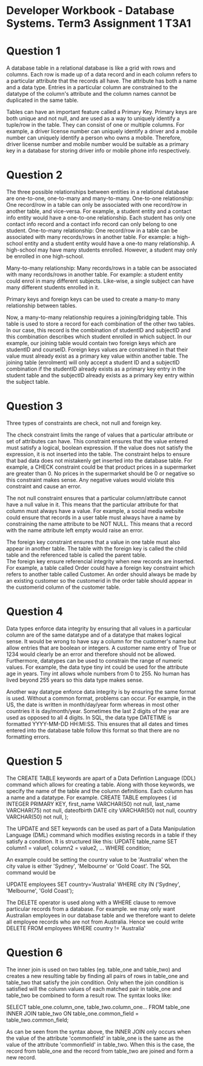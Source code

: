 # Developer Workbook - Database Systems. Term3 Assignment 1 T3A1

# Question 1

A database table in a relational database is like a grid with rows and columns. 
Each row is made up of a data record and in each column refers to a particular attribute that the records all have. The attribute has both a name and a data type.
Entries in a particular column are constrained to the datatype of the column's attribute and the column names cannot be duplicated in the same table. 

Tables can have an important feature called a Primary Key. Primary keys are both unique and not null, and are used as a way to uniquely identify a tuple/row in the table. 
They can consist of one or multiple columns. For example, a driver license number can uniquely identify a driver and a mobile number can uniquely identify a person who owns a mobile.
Therefore, driver license number and mobile number would be suitable as a primary key in a database for storing driver info or mobile phone info respectively.


# Question 2

The three possible relationships between entities in a relational database are one-to-one, one-to-many and many-to-many. 
One-to-one relationship: One record/row in a table can only be associated with one record/row in another table, and vice-versa.
For example, a student entity and a contact info entity would have a one-to-one relationship. Each student has only one contact info record and a contact info record
can only belong to one student.
One-to-many relationship: One record/row in a table can be associated with many records/rows in another table.
For example: a high-school entity and a student entity would have a one-to many relationship. A high-school may have many students enrolled. However, a student may only be enrolled in one high-school.

Many-to-many relationship: Many records/rows in a table can be associated with many records/rows in another table.
For example: a student entity could enrol in many different subjects. Like-wise, a single subject can have many different students enrolled in it.

Primary keys and foreign keys can be used to create a many-to many relationship between tables.

Now, a many-to-many relationship requires a joining/bridging table. This table is used to store a record for each combination of the other two tables.
In our case, this record is the combination of studentID and subjectID and this combination describes which student enrolled in which subject.
In our example, our joining table would contain two foreign keys which are studentID and courseID. Foreign keys values are constrained in that their value must already exist as a primary key value within another table.
The joining table (enrolment) will only accept a student ID and a subjectID combination if the studentID already exists as a primary key entry in the student table and the subjectID already exists as a primary key entry within the subject table.


# Question 3

Three types of constraints are check, not null and foreign key.

The check constraint limits the range of values that a particular attribute or set of attributes can have. This constraint ensures that the value entered must satisfy a logical, boolean expression. If the value does not satisfy the expression, it is not inserted into the table.
The constraint helps to ensure that bad data does not mistakenly get inserted into the database table. For example, a CHECK constraint could be that product prices in a supermarket are greater than 0.
No prices in the supermarket should be 0 or negative so this constraint makes sense. Any negative values would violate this constraint and cause an error. 

The not null constraint ensures that a particular column/attribute cannot have a null value in it. This means that the particular attribute for that column must always have a value.
For example, a social media website could ensure that records in a user table must always have a name by constraining the name attribute to be NOT NULL. 
This means that a record with the name attribute left empty would raise an error.

The foreign key constraint ensures that a value in one table must also appear in another table. The table with the foreign key is called the child table and the referenced table is called the parent table.  
The foreign key ensure referencial integrity when new records are inserted.
For example, a table called Order could have a foreign key constraint which refers to another table called Customer.
An order should always be made by an existing customer so the customerid in the order table should appear in the customerid column of the customer table.

# Question 4

Data types enforce data integrity by ensuring that all values in a particular column are of the same datatype and of a datatype that makes logical sense.
It would be wrong to have say a column for the customer's name but allow entries that are boolean or integers. A customer name entry of True or 1234 would clearly be an error and therefore should not be allowed.
Furthermore, datatypes can be used to constrain the range of numeric values. For example, the data type tiny int could be used for the attribute age in years.
Tiny int allows whole numbers from 0 to 255. No human has lived beyond 255 years so this data type makes sense.

Another way datatype enforce data integrity is by ensuring the same format is used. 
Without a common format, problems can occur. For example, in the US, the date is written in month/day/year form whereas in most other countries it is day/month/year. 
Sometimes the last 2 digits of the year are used as opposed to all 4 digits. 
In SQL, the data type DATETIME is formatted YYYY-MM-DD HH:MI:SS.
This ensures that all dates and times entered into the database table follow this format so that there are no formatting errors.


# Question 5

The CREATE TABLE keywords are apart of a Data Defintion Language (DDL) command which allows for creating a table.
Along with those keywords, we specify the name of the table and the column definitions. Each column has a name and a datatype.
For example. 
CREATE TABLE employees (
    id            INTEGER       PRIMARY KEY,
    first_name    VARCHAR(50)   not null,
    last_name     VARCHAR(75)   not null,
    dateofbirth   DATE
    city          VARCHAR(50)   not null,
    country       VARCHAR(50)   not null,
);

The UPDATE and SET keywords can be used as part of a Data Manipulation Language (DML) command which modifies existing records in a table if they satisfy a condition.
It is structured like this:
UPDATE table_name
SET column1 = value1, column2 = value2, ...
WHERE condition;

An example could be setting the country value to be 'Australia' when the city value is either 'Sydney', 'Melbourne' or 'Gold Coast'.
The SQL command would be

UPDATE employees
SET country='Australia'
WHERE city IN ('Sydney', 'Melbourne', 'Gold Coast');


The DELETE operator is used along with a WHERE clause to remove particular records from a database.
For example. we may only want Australian employees in our database table and we therefore want to delete all employee records who are not from Australia.
Hence we could write
DELETE FROM employees
WHERE country != 'Australia'



# Question 6

The inner join is used on two tables (eg. table_one and table_two) and creates a new resulting table by finding all pairs of rows in table_one and table_two that satisfy the join condition.
Only when the join condition is satisfied will the column values of each matched pair in table_one and table_two be combined to form a result row.
The syntax looks like:

SELECT table_one.column_one, table_two.column_one...
FROM table_one
INNER JOIN table_two
ON table_one.common_field = table_two.common_field;

As can be seen from the syntax above, the INNER JOIN only occurs when the value of the attribute 'commonfield' in table_one is the same as the value of the attribute 'commonfield' in table_two.
When this is the case, the record from table_one and the record from table_two are joined and form a new record.
